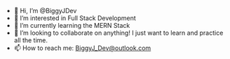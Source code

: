 - 👋 Hi, I’m @BiggyJDev
- 👀 I’m interested in Full Stack Development
- 🌱 I’m currently learning the MERN Stack
- 💞️ I’m looking to collaborate on anything! I just want to learn and practice all the time.
- 📫 How to reach me: BiggyJ_Dev@outlook.com

<!---
BiggyJDev/BiggyJDev is a ✨ special ✨ repository because its `README.md` (this file) appears on your GitHub profile.
You can click the Preview link to take a look at your changes.
--->
